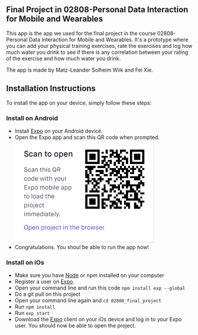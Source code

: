 ## Final Project in 02808-Personal Data Interaction for Mobile and Wearables

This app is the app we used for the final project in the course 02808-Personal Data Interaction for Mobile and Wearables. It's a prototype where you can add your physical training exercises, rate the exercises and log how much water you drink to see if there is any correlation between your rating of the exercise and how much water you drink.

The app is made by Matz-Leander Solheim Wiik and Fei Xie.

## Installation Instructions
To install the app on your device, simply follow these steps:
### Install on Android
* Install [Expo](https://play.google.com/store/apps/details?id=host.exp.exponent&hl=en_US) on your Android device.
* Open the Expo app and scan this QR code when prompted.<br/>
![picture](qr.PNG) 
* Congratulations. You shoul be able to run the app now!

### Install on iOs
* Make sure you have [Node](https://nodejs.org/en/) or npm installed on your computer 
* Register a user on [Expo](https://expo.io/).
* Open your command line and run this code ```npm install exp --global```
* Do a git pull on this project
* Open your command line again and ``` cd 02808_final_project ```
* Run ``` npm install ```
* Run ``` exp start ```
* Download the [Expo](https://itunes.apple.com/us/app/expo-client/id982107779?mt=8) client on your iOs device and log in to your Expo user. You should now be able to open the project.
